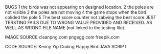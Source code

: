 BUGS 1 the birds was not appearing on designed location. 2 the poles are not visible 3 the poles are not moving 4 the game stops when the bird colided the pole
5 The best score counter not sabving the best score
JEST TERSTING FAILS DUE TO WRONG VALUE PROVIDED AND RECEIVED. AS WELL AS WRONG FILE NAME (not linked to the testing file).

IMAGE SOURCE
cleanpng.com
pngegg.com
freepik.com

CODE SOURCE: 
Kenny Yip Coding Flappy Bird JAVA SCRIPT
